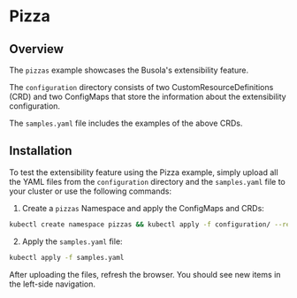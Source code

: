 # Pizza

## Overview

The `pizzas` example showcases the Busola's extensibility feature.

The `configuration` directory consists of two CustomResourceDefinitions (CRD) and two ConfigMaps that store the information about the extensibility configuration.

The `samples.yaml` file includes the examples of the above CRDs.

## Installation

To test the extensibility feature using the Pizza example, simply upload all the YAML files from the `configuration` directory and the `samples.yaml` file to your cluster or use the following commands:

1. Create a `pizzas` Namespace and apply the ConfigMaps and CRDs:

```bash
kubectl create namespace pizzas && kubectl apply -f configuration/ --recursive
```

2. Apply the `samples.yaml` file:

```bash
kubectl apply -f samples.yaml
```

After uploading the files, refresh the browser. You should see new items in the left-side navigation.
